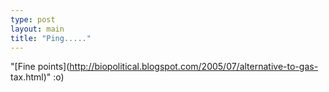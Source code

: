 ```yaml
---
type: post
layout: main
title: "Ping....."
---
```

"[Fine points](http://biopolitical.blogspot.com/2005/07/alternative-to-gas-
tax.html)" :o)


